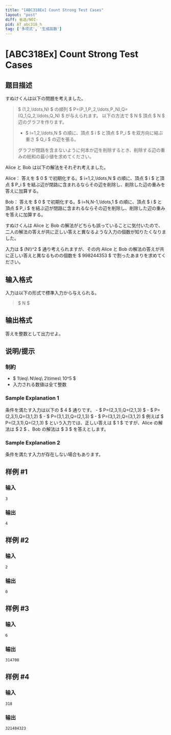 ```yaml
---
title: "[ABC318Ex] Count Strong Test Cases"
layout: "post"
diff: 省选/NOI-
pid: AT_abc318_h
tag: ['多项式', '生成函数']
---
```


# [ABC318Ex] Count Strong Test Cases

## 题目描述

[problemUrl]: https://atcoder.jp/contests/abc318/tasks/abc318_h

すぬけくんは以下の問題を考えました。

> $ (1,2,\ldots,N) $ の順列 $ P=(P_1,P_2,\ldots,P_N),Q=(Q_1,Q_2,\ldots,Q_N) $ が与えられます。 以下の方法で $ N $ 頂点 $ N $ 辺のグラフを作ります。
> 
> - $ i=1,2,\ldots,N $ の順に、頂点 $ i $ と頂点 $ P_i $ を双方向に結ぶ重さ $ Q_i $ の辺を張る。
>  
> グラフが閉路を含まないように何本か辺を削除するとき、削除する辺の重みの総和の最小値を求めてください。

Alice と Bob は以下の解法をそれぞれ考えました。

Alice： 答えを $ 0 $ で初期化する。$ i=1,2,\ldots,N $ の順に、頂点 $ i $ と頂点 $ P_i $ を結ぶ辺が閉路に含まれるならその辺を削除し、削除した辺の重みを答えに加算する。

Bob： 答えを $ 0 $ で初期化する。$ i=N,N-1,\ldots,1 $ の順に、頂点 $ i $ と頂点 $ P_i $ を結ぶ辺が閉路に含まれるならその辺を削除し、削除した辺の重みを答えに加算する。

すぬけくんは Alice と Bob の解法がどちらも誤っていることに気付いたので、二人の解法の答えが共に正しい答えと異なるような入力の個数が知りたくなりました。

入力は $ (N!)^2 $ 通り考えられますが、その内 Alice と Bob の解法の答えが共に正しい答えと異なるものの個数を $ 998244353 $ で割ったあまりを求めてください。

## 输入格式

入力は以下の形式で標準入力から与えられる。

> $ N $

## 输出格式

答えを整数として出力せよ。

## 说明/提示

### 制約

- $ 1\leq\ N\leq\ 2\times\ 10^5 $
- 入力される数値は全て整数
 
### Sample Explanation 1

条件を満たす入力は以下の $ 4 $ 通りです。 - $ P=(2,3,1),Q=(2,1,3) $ - $ P=(2,3,1),Q=(3,1,2) $ - $ P=(3,1,2),Q=(2,1,3) $ - $ P=(3,1,2),Q=(3,1,2) $ 例えば $ P=(2,3,1),Q=(2,1,3) $ という入力では、正しい答えは $ 1 $ ですが、Alice の解法は $ 2 $ 、Bob の解法は $ 3 $ を答えとします。

### Sample Explanation 2

条件を満たす入力が存在しない場合もあります。

## 样例 #1

### 输入

```
3
```

### 输出

```
4
```

## 样例 #2

### 输入

```
2
```

### 输出

```
0
```

## 样例 #3

### 输入

```
6
```

### 输出

```
314708
```

## 样例 #4

### 输入

```
318
```

### 输出

```
321484323
```

